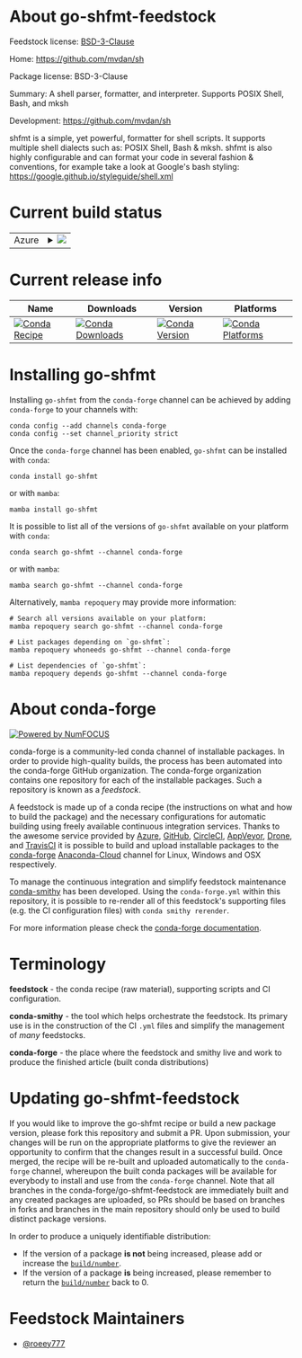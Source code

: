 About go-shfmt-feedstock
========================

Feedstock license: [BSD-3-Clause](https://github.com/conda-forge/go-shfmt-feedstock/blob/main/LICENSE.txt)

Home: https://github.com/mvdan/sh

Package license: BSD-3-Clause

Summary: A shell parser, formatter, and interpreter. Supports POSIX Shell, Bash, and mksh

Development: https://github.com/mvdan/sh

shfmt is a simple, yet powerful, formatter for shell scripts.
It supports multiple shell dialects such as: POSIX Shell, Bash & mksh.
shfmt is also highly configurable and can format your code in
several fashion & conventions, for example take a look at
Google's bash styling: https://google.github.io/styleguide/shell.xml


Current build status
====================


<table>
    
  <tr>
    <td>Azure</td>
    <td>
      <details>
        <summary>
          <a href="https://dev.azure.com/conda-forge/feedstock-builds/_build/latest?definitionId=9536&branchName=main">
            <img src="https://dev.azure.com/conda-forge/feedstock-builds/_apis/build/status/go-shfmt-feedstock?branchName=main">
          </a>
        </summary>
        <table>
          <thead><tr><th>Variant</th><th>Status</th></tr></thead>
          <tbody><tr>
              <td>linux_64</td>
              <td>
                <a href="https://dev.azure.com/conda-forge/feedstock-builds/_build/latest?definitionId=9536&branchName=main">
                  <img src="https://dev.azure.com/conda-forge/feedstock-builds/_apis/build/status/go-shfmt-feedstock?branchName=main&jobName=linux&configuration=linux%20linux_64_" alt="variant">
                </a>
              </td>
            </tr><tr>
              <td>osx_64</td>
              <td>
                <a href="https://dev.azure.com/conda-forge/feedstock-builds/_build/latest?definitionId=9536&branchName=main">
                  <img src="https://dev.azure.com/conda-forge/feedstock-builds/_apis/build/status/go-shfmt-feedstock?branchName=main&jobName=osx&configuration=osx%20osx_64_" alt="variant">
                </a>
              </td>
            </tr><tr>
              <td>win_64</td>
              <td>
                <a href="https://dev.azure.com/conda-forge/feedstock-builds/_build/latest?definitionId=9536&branchName=main">
                  <img src="https://dev.azure.com/conda-forge/feedstock-builds/_apis/build/status/go-shfmt-feedstock?branchName=main&jobName=win&configuration=win%20win_64_" alt="variant">
                </a>
              </td>
            </tr>
          </tbody>
        </table>
      </details>
    </td>
  </tr>
</table>

Current release info
====================

| Name | Downloads | Version | Platforms |
| --- | --- | --- | --- |
| [![Conda Recipe](https://img.shields.io/badge/recipe-go--shfmt-green.svg)](https://anaconda.org/conda-forge/go-shfmt) | [![Conda Downloads](https://img.shields.io/conda/dn/conda-forge/go-shfmt.svg)](https://anaconda.org/conda-forge/go-shfmt) | [![Conda Version](https://img.shields.io/conda/vn/conda-forge/go-shfmt.svg)](https://anaconda.org/conda-forge/go-shfmt) | [![Conda Platforms](https://img.shields.io/conda/pn/conda-forge/go-shfmt.svg)](https://anaconda.org/conda-forge/go-shfmt) |

Installing go-shfmt
===================

Installing `go-shfmt` from the `conda-forge` channel can be achieved by adding `conda-forge` to your channels with:

```
conda config --add channels conda-forge
conda config --set channel_priority strict
```

Once the `conda-forge` channel has been enabled, `go-shfmt` can be installed with `conda`:

```
conda install go-shfmt
```

or with `mamba`:

```
mamba install go-shfmt
```

It is possible to list all of the versions of `go-shfmt` available on your platform with `conda`:

```
conda search go-shfmt --channel conda-forge
```

or with `mamba`:

```
mamba search go-shfmt --channel conda-forge
```

Alternatively, `mamba repoquery` may provide more information:

```
# Search all versions available on your platform:
mamba repoquery search go-shfmt --channel conda-forge

# List packages depending on `go-shfmt`:
mamba repoquery whoneeds go-shfmt --channel conda-forge

# List dependencies of `go-shfmt`:
mamba repoquery depends go-shfmt --channel conda-forge
```


About conda-forge
=================

[![Powered by
NumFOCUS](https://img.shields.io/badge/powered%20by-NumFOCUS-orange.svg?style=flat&colorA=E1523D&colorB=007D8A)](https://numfocus.org)

conda-forge is a community-led conda channel of installable packages.
In order to provide high-quality builds, the process has been automated into the
conda-forge GitHub organization. The conda-forge organization contains one repository
for each of the installable packages. Such a repository is known as a *feedstock*.

A feedstock is made up of a conda recipe (the instructions on what and how to build
the package) and the necessary configurations for automatic building using freely
available continuous integration services. Thanks to the awesome service provided by
[Azure](https://azure.microsoft.com/en-us/services/devops/), [GitHub](https://github.com/),
[CircleCI](https://circleci.com/), [AppVeyor](https://www.appveyor.com/),
[Drone](https://cloud.drone.io/welcome), and [TravisCI](https://travis-ci.com/)
it is possible to build and upload installable packages to the
[conda-forge](https://anaconda.org/conda-forge) [Anaconda-Cloud](https://anaconda.org/)
channel for Linux, Windows and OSX respectively.

To manage the continuous integration and simplify feedstock maintenance
[conda-smithy](https://github.com/conda-forge/conda-smithy) has been developed.
Using the ``conda-forge.yml`` within this repository, it is possible to re-render all of
this feedstock's supporting files (e.g. the CI configuration files) with ``conda smithy rerender``.

For more information please check the [conda-forge documentation](https://conda-forge.org/docs/).

Terminology
===========

**feedstock** - the conda recipe (raw material), supporting scripts and CI configuration.

**conda-smithy** - the tool which helps orchestrate the feedstock.
                   Its primary use is in the construction of the CI ``.yml`` files
                   and simplify the management of *many* feedstocks.

**conda-forge** - the place where the feedstock and smithy live and work to
                  produce the finished article (built conda distributions)


Updating go-shfmt-feedstock
===========================

If you would like to improve the go-shfmt recipe or build a new
package version, please fork this repository and submit a PR. Upon submission,
your changes will be run on the appropriate platforms to give the reviewer an
opportunity to confirm that the changes result in a successful build. Once
merged, the recipe will be re-built and uploaded automatically to the
`conda-forge` channel, whereupon the built conda packages will be available for
everybody to install and use from the `conda-forge` channel.
Note that all branches in the conda-forge/go-shfmt-feedstock are
immediately built and any created packages are uploaded, so PRs should be based
on branches in forks and branches in the main repository should only be used to
build distinct package versions.

In order to produce a uniquely identifiable distribution:
 * If the version of a package **is not** being increased, please add or increase
   the [``build/number``](https://docs.conda.io/projects/conda-build/en/latest/resources/define-metadata.html#build-number-and-string).
 * If the version of a package **is** being increased, please remember to return
   the [``build/number``](https://docs.conda.io/projects/conda-build/en/latest/resources/define-metadata.html#build-number-and-string)
   back to 0.

Feedstock Maintainers
=====================

* [@roeey777](https://github.com/roeey777/)

